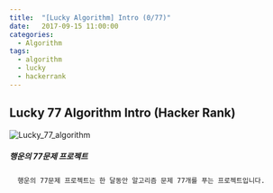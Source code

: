 ```yaml
---
title:  "[Lucky Algorithm] Intro (0/77)"
date:   2017-09-15 11:00:00
categories:
  - Algorithm
tags:
  - algorithm
  - lucky
  - hackerrank
---
```

## Lucky 77 Algorithm Intro (Hacker Rank)

![Lucky_77_algorithm](http://cfile27.uf.tistory.com/image/99C4943359BA077120D685)

##### 행운의 77문제 프로젝트
```
  행운의 77문제 프로젝트는 한 달동안 알고리즘 문제 77개를 푸는 프로젝트입니다.
```
